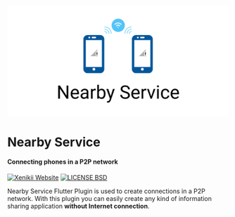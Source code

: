 ![logo](.github/assets/nearby_service_logo.png)

# Nearby Service
#### Connecting phones in a P2P network

[![Xenikii Website](https://img.shields.io/badge/-xenikii.one-bd2727?style=flat&logoColor=white)](https://xenikii.one)
[![LICENSE BSD](https://img.shields.io/badge/License-BSD-4577d9)](https://github.com/ksenia312/nearby_service/blob/main/LICENSE)


Nearby Service Flutter Plugin is used to create connections in a P2P network. With this plugin you can easily create any
kind of information sharing application **without Internet connection**.





